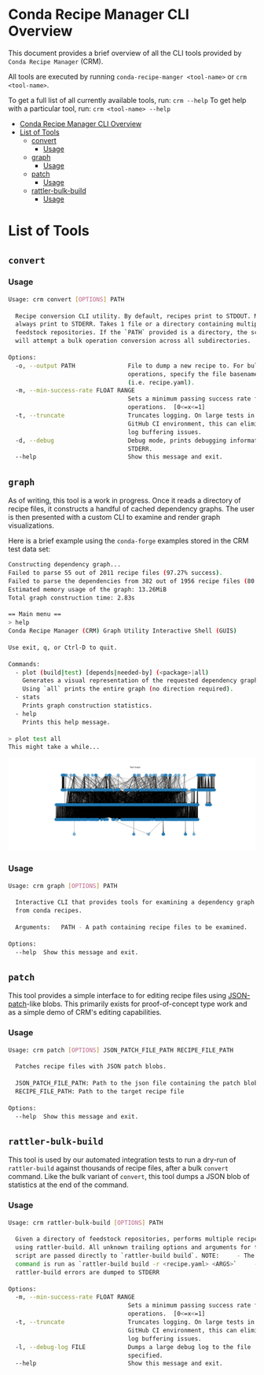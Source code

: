 # Conda Recipe Manager CLI Overview

This document provides a brief overview of all the CLI tools provided by `Conda Recipe Manager` (CRM).

All tools are executed by running `conda-recipe-manger <tool-name>` or `crm <tool-name>`.

To get a full list of all currently available tools, run: `crm --help`
To get help with a particular tool, run: `crm <tool-name> --help`

<!-- TOC -->

- [Conda Recipe Manager CLI Overview](#conda-recipe-manager-cli-overview)
- [List of Tools](#list-of-tools)
    - [convert](#convert)
        - [Usage](#usage)
    - [graph](#graph)
        - [Usage](#usage)
    - [patch](#patch)
        - [Usage](#usage)
    - [rattler-bulk-build](#rattler-bulk-build)
        - [Usage](#usage)

<!-- /TOC -->

# List of Tools

## `convert`

### Usage
```sh
Usage: crm convert [OPTIONS] PATH

  Recipe conversion CLI utility. By default, recipes print to STDOUT. Messages
  always print to STDERR. Takes 1 file or a directory containing multiple
  feedstock repositories. If the `PATH` provided is a directory, the script
  will attempt a bulk operation conversion across all subdirectories.

Options:
  -o, --output PATH               File to dump a new recipe to. For bulk
                                  operations, specify the file basename only
                                  (i.e. recipe.yaml).
  -m, --min-success-rate FLOAT RANGE
                                  Sets a minimum passing success rate for bulk
                                  operations.  [0<=x<=1]
  -t, --truncate                  Truncates logging. On large tests in a
                                  GitHub CI environment, this can eliminate
                                  log buffering issues.
  -d, --debug                     Debug mode, prints debugging information to
                                  STDERR.
  --help                          Show this message and exit.
```

## `graph`
As of writing, this tool is a work in progress. Once it reads a directory of recipe files, it constructs a handful of
cached dependency graphs. The user is then presented with a custom CLI to examine and render graph visualizations.

Here is a brief example using the `conda-forge` examples stored in the CRM test data set:
```sh
Constructing dependency graph...
Failed to parse 55 out of 2011 recipe files (97.27% success).
Failed to parse the dependencies from 382 out of 1956 recipe files (80.47% success).
Estimated memory usage of the graph: 13.26MiB
Total graph construction time: 2.83s

== Main menu ==
> help
Conda Recipe Manager (CRM) Graph Utility Interactive Shell (GUIS)

Use exit, q, or Ctrl-D to quit.

Commands:
  - plot (build|test) [depends|needed-by] (<package>|all)
    Generates a visual representation of the requested dependency graph.
    Using `all` prints the entire graph (no direction required).
  - stats
    Prints graph construction statistics.
  - help
    Prints this help message.

> plot test all
This might take a while...
```
![CF render example](../../media/img/cf_plot_test_all_example.png)

### Usage
```sh
Usage: crm graph [OPTIONS] PATH

  Interactive CLI that provides tools for examining a dependency graph created
  from conda recipes.

  Arguments:   PATH - A path containing recipe files to be examined.

Options:
  --help  Show this message and exit.
```

## `patch`
This tool provides a simple interface to for editing recipe files using
[JSON-patch](https://datatracker.ietf.org/doc/html/rfc6902)-like blobs. This primarily exists for proof-of-concept type
work and as a simple demo of CRM's editing capabilities.

### Usage
```sh
Usage: crm patch [OPTIONS] JSON_PATCH_FILE_PATH RECIPE_FILE_PATH

  Patches recipe files with JSON patch blobs.

  JSON_PATCH_FILE_PATH: Path to the json file containing the patch blobs
  RECIPE_FILE_PATH: Path to the target recipe file

Options:
  --help  Show this message and exit.
```

## `rattler-bulk-build`
This tool is used by our automated integration tests to run a dry-run of `rattler-build` against thousands of recipe
files, after a bulk `convert` command. Like the bulk variant of `convert`, this tool dumps a JSON blob of statistics
at the end of the command.

### Usage
```sh
Usage: crm rattler-bulk-build [OPTIONS] PATH

  Given a directory of feedstock repositories, performs multiple recipe builds
  using rattler-build. All unknown trailing options and arguments for this
  script are passed directly to `rattler-build build`. NOTE:     - The build
  command is run as `rattler-build build -r <recipe.yaml> <ARGS>`     -
  rattler-build errors are dumped to STDERR

Options:
  -m, --min-success-rate FLOAT RANGE
                                  Sets a minimum passing success rate for bulk
                                  operations.  [0<=x<=1]
  -t, --truncate                  Truncates logging. On large tests in a
                                  GitHub CI environment, this can eliminate
                                  log buffering issues.
  -l, --debug-log FILE            Dumps a large debug log to the file
                                  specified.
  --help                          Show this message and exit.
```
